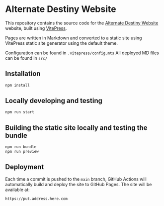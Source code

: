 # Alternate Destiny Website

This repository contains the source code for the [Alternate Destiny Website](https://put.address.here.com) website, built using [VitePress](https://vitepress.vuejs.org/).

Pages are written in Markdown and converted to a static site using VitePress static site generator using the default theme.

Configuration can be found in `.vitepress/config.mts`
All deployed MD files can be found in `src/`

## Installation

```sh
npm install
```

## Locally developing and testing

```sh
npm run start
```

## Building the static site locally and testing the bundle

```sh
npm run bundle
npm run preview
```

## Deployment

Each time a commit is pushed to the `main` branch, GitHub Actions will automatically build and deploy the site to GitHub Pages. The site will be available at:

```
https://put.address.here.com
```
